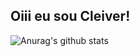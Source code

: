 ## Oiii eu sou Cleiver!
![Anurag's github stats](https://github-readme-stats.vercel.app/api?username=CleiverCoelho)
